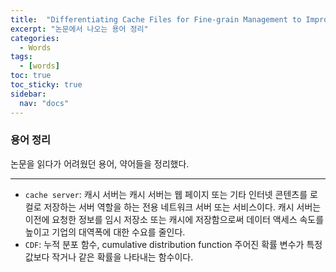 ```yaml
---
title:  "Differentiating Cache Files for Fine-grain Management to Improve Mobile Performance and Lifetime 용어"
excerpt: "논문에서 나오는 용어 정리"
categories:
  - Words
tags:
  - [words]
toc: true
toc_sticky: true
sidebar: 
  nav: "docs"
---
```


### 용어 정리
논문을 읽다가 어려웠던 용어, 약어들을 정리했다.

---
- `cache server`: 캐시 서버는 캐시 서버는 웹 페이지 또는 기타 인터넷 콘텐츠를 로컬로 저장하는 서버 역할을 하는 전용 네트워크 서버 또는 서비스이다. 캐시 서버는 이전에 요청한 정보를 임시 저장소 또는 캐시에 저장함으로써 데이터 액세스 속도를 높이고 기업의 대역폭에 대한 수요를 줄인다.
- `CDF`: 누적 분포 함수, cumulative distribution function 주어진 확률 변수가 특정 값보다 작거나 같은 확률을 나타내는 함수이다.
